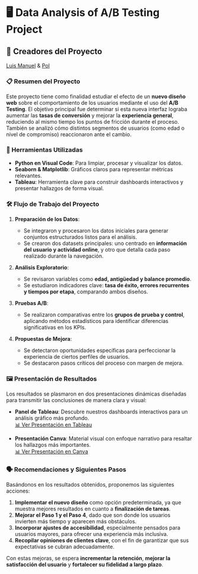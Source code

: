 # 🖥️ Data Analysis of A/B Testing Project

## 👥 Creadores del Proyecto  
[Luis Manuel]() & [Pol]()

### 📋 Resumen del Proyecto  
Este proyecto tiene como finalidad estudiar el efecto de un **nuevo diseño web** sobre el comportamiento de los usuarios mediante el uso del **A/B Testing**. El objetivo principal fue determinar si esta nueva interfaz lograba aumentar las **tasas de conversión** y mejorar la **experiencia general**, reduciendo al mismo tiempo los puntos de fricción durante el proceso. También se analizó cómo distintos segmentos de usuarios (como edad o nivel de compromiso) reaccionaron ante el cambio.

### 🔧 Herramientas Utilizadas
- **Python en Visual Code**: Para limpiar, procesar y visualizar los datos.
- **Seaborn & Matplotlib**: Gráficos claros para representar métricas relevantes.
- **Tableau**: Herramienta clave para construir dashboards interactivos y presentar hallazgos de forma visual.

### 🛠️ Flujo de Trabajo del Proyecto
1. **Preparación de los Datos**:
   - Se integraron y procesaron los datos iniciales para generar conjuntos estructurados listos para el análisis.
   - Se crearon dos datasets principales: uno centrado en **información del usuario y actividad online**, y otro que detalla cada paso realizado durante la navegación.

2. **Análisis Exploratorio**:
   - Se revisaron variables como **edad, antigüedad y balance promedio**.
   - Se estudiaron indicadores clave: **tasa de éxito, errores recurrentes y tiempos por etapa**, comparando ambos diseños.

3. **Pruebas A/B**:
   - Se realizaron comparativas entre los **grupos de prueba y control**, aplicando métodos estadísticos para identificar diferencias significativas en los KPIs.

4. **Propuestas de Mejora**:
   - Se detectaron oportunidades específicas para perfeccionar la experiencia de ciertos perfiles de usuarios.
   - Se destacaron pasos críticos del proceso con margen de mejora.

### 🖼️ Presentación de Resultados

Los resultados se plasmaron en dos presentaciones dinámicas diseñadas para transmitir las conclusiones de manera clara y visual:

- **Panel de Tableau**: Descubre nuestros dashboards interactivos para un análisis gráfico más profundo.  
[📊 Ver Presentación en Tableau]()

- **Presentación Canva**: Material visual con enfoque narrativo para resaltar los hallazgos más importantes.  
[📊 Ver Presentación en Canva]()

### 🗣️ Recomendaciones y Siguientes Pasos

Basándonos en los resultados obtenidos, proponemos las siguientes acciones:

1. **Implementar el nuevo diseño** como opción predeterminada, ya que muestra mejores resultados en cuanto a **finalización de tareas**.
2. **Mejorar el Paso 1 y el Paso 4**, dado que son donde los usuarios invierten más tiempo y aparecen más obstáculos.
3. **Incorporar ajustes de accesibilidad**, especialmente pensados para usuarios mayores, para ofrecer una experiencia más inclusiva.
4. **Recopilar opiniones de clientes clave**, con el fin de garantizar que sus expectativas se cubran adecuadamente.

Con estas mejoras, se espera **incrementar la retención**, **mejorar la satisfacción del usuario** y **fortalecer su fidelidad a largo plazo**.
